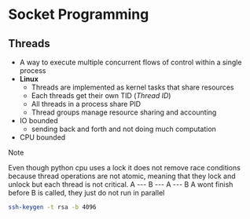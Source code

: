 # Socket Programming

## Threads
- A way to execute multiple concurrent flows of control within a single process
- __Linux__
  - Threads are implemented as kernel tasks that share resources
  - Each threads get their own TID (_Thread ID_)
  - All threads in a process share PID
  - Thread groups manage resource sharing and accounting
- IO bounded
  - sending back and forth and not doing much computation
- CPU bounded

> [!NOTE]
> Even though python cpu uses a lock it does not remove race conditions because thread operations are not atomic, meaning that they lock and unlock but each thread is not critical.
> A --- B --- A --- B
> A wont finish before B is called, they just do not run in parallel

```sh
ssh-keygen -t rsa -b 4096
```
